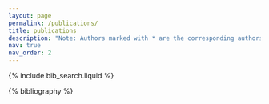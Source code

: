 ```yaml
---
layout: page
permalink: /publications/
title: publications
description: "Note: Authors marked with * are the corresponding authors. Papers marked with † use alphabetic ordering of authors, following the convention of theoretical computer science."
nav: true
nav_order: 2
---
```


<!-- _pages/publications.md -->

<!-- Bibsearch Feature -->

{% include bib_search.liquid %}

<div class="publications">

{% bibliography %}

</div>
